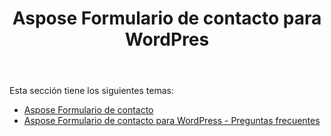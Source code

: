 ﻿---
title: Aspose Formulario de contacto para WordPres
second_title: Aspose Contact Form Documen
type: docs
url: /es/aspose-contact-form-for-wordpress/
description: Cree y administre formularios de contacto usando marcas o con nuestras plantillas de muestra. Sus clientes pueden completar formularios en la página de WordPress y recibirán los datos via por correo electrónico. El formulario de contacto Aspose también proporciona un formulario web para la función Excel. Los usuarios pueden completar datos en formularios de WordPress, que luego se agregan a una hoja Excel. Puede ver los datos de todos los clientes dentro de su página de WordPress
weight: 10
---
Esta sección tiene los siguientes temas:

- [Aspose Formulario de contacto](/cells/es/aspose-contact-form/)
- [Aspose Formulario de contacto para WordPress - Preguntas frecuentes](/cells/es/aspose-contact-form-for-wordpress-faqs/)
